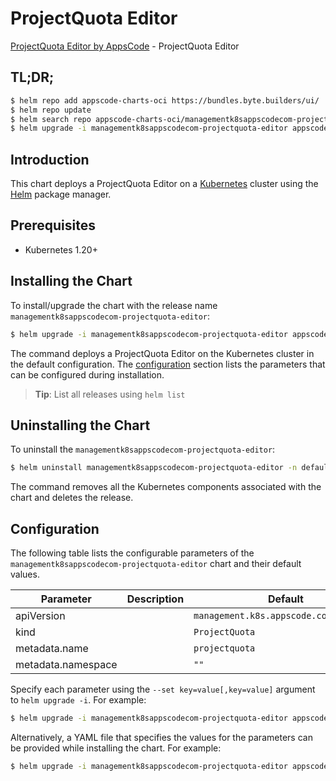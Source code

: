 # ProjectQuota Editor

[ProjectQuota Editor by AppsCode](https://appscode.com) - ProjectQuota Editor

## TL;DR;

```bash
$ helm repo add appscode-charts-oci https://bundles.byte.builders/ui/
$ helm repo update
$ helm search repo appscode-charts-oci/managementk8sappscodecom-projectquota-editor --version=v0.11.0
$ helm upgrade -i managementk8sappscodecom-projectquota-editor appscode-charts-oci/managementk8sappscodecom-projectquota-editor -n default --create-namespace --version=v0.11.0
```

## Introduction

This chart deploys a ProjectQuota Editor on a [Kubernetes](http://kubernetes.io) cluster using the [Helm](https://helm.sh) package manager.

## Prerequisites

- Kubernetes 1.20+

## Installing the Chart

To install/upgrade the chart with the release name `managementk8sappscodecom-projectquota-editor`:

```bash
$ helm upgrade -i managementk8sappscodecom-projectquota-editor appscode-charts-oci/managementk8sappscodecom-projectquota-editor -n default --create-namespace --version=v0.11.0
```

The command deploys a ProjectQuota Editor on the Kubernetes cluster in the default configuration. The [configuration](#configuration) section lists the parameters that can be configured during installation.

> **Tip**: List all releases using `helm list`

## Uninstalling the Chart

To uninstall the `managementk8sappscodecom-projectquota-editor`:

```bash
$ helm uninstall managementk8sappscodecom-projectquota-editor -n default
```

The command removes all the Kubernetes components associated with the chart and deletes the release.

## Configuration

The following table lists the configurable parameters of the `managementk8sappscodecom-projectquota-editor` chart and their default values.

|     Parameter      | Description |                      Default                      |
|--------------------|-------------|---------------------------------------------------|
| apiVersion         |             | <code>management.k8s.appscode.com/v1alpha1</code> |
| kind               |             | <code>ProjectQuota</code>                         |
| metadata.name      |             | <code>projectquota</code>                         |
| metadata.namespace |             | <code>""</code>                                   |


Specify each parameter using the `--set key=value[,key=value]` argument to `helm upgrade -i`. For example:

```bash
$ helm upgrade -i managementk8sappscodecom-projectquota-editor appscode-charts-oci/managementk8sappscodecom-projectquota-editor -n default --create-namespace --version=v0.11.0 --set apiVersion=management.k8s.appscode.com/v1alpha1
```

Alternatively, a YAML file that specifies the values for the parameters can be provided while
installing the chart. For example:

```bash
$ helm upgrade -i managementk8sappscodecom-projectquota-editor appscode-charts-oci/managementk8sappscodecom-projectquota-editor -n default --create-namespace --version=v0.11.0 --values values.yaml
```
